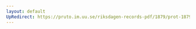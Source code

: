 ```yaml
---
layout: default
UpRedirect: https://pruto.im.uu.se/riksdagen-records-pdf/1879/prot-1879--ak--015/prot-1879--ak--015_030.pdf
---
```

